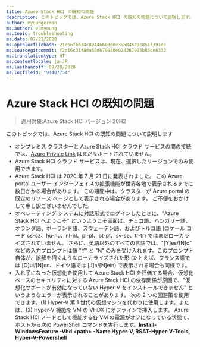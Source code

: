 ```yaml
---
title: Azure Stack HCI の既知の問題
description: このトピックでは、Azure Stack HCI の既知の問題について説明します。
author: myoungerman
ms.author: v-myoung
ms.topic: troubleshooting
ms.date: 07/21/2020
ms.openlocfilehash: 21e56fbb34c89446b0dd0e395046a9c851f391dc
ms.sourcegitcommit: f2d16c3148da50d679940e024267995b85ce6332
ms.translationtype: HT
ms.contentlocale: ja-JP
ms.lasthandoff: 09/28/2020
ms.locfileid: "91407754"
---
```

# <a name="known-issues-for-azure-stack-hci"></a>Azure Stack HCI の既知の問題

>適用対象:Azure Stack HCI バージョン 20H2

このトピックでは、Azure Stack HCI の既知の問題について説明します

- オンプレミス クラスターと Azure Stack HCI クラウド サービスの間の接続では、[Azure Private Link](https://azure.microsoft.com/services/private-link) はまだサポートされていません。
- Azure Stack HCI クラウド サービスは、現在、選択したリージョンでのみ使用できます。
- Azure Stack HCI は 2020 年 7 月 21 日に発表されました。 この Azure portal ユーザー インターフェイスの拡張機能が世界各地で表示されるまでに数日かかる場合があります。 この期間中は、クラスターが Azure portal の既定のリソース ページとして表示される場合があります。 ご不便をおかけして申し訳ございませんでした。
- オペレーティング システムに対話形式でログインしたときに、"Azure Stack HCI へようこそ" というようこそ画面は、チェコ語、ハンガリー語、オランダ語、ポーランド語、スウェーデン語、およびトルコ語 (ロケール コード cs-cz、hu-hu、nl-nl、pl-pl、pt-pt、sv-se、tr-tr) ではまだローカライズされていません。 さらに、英語以外のすべての言語では、"[Y]es/[N]o" などの入力プロンプトは値 "Y" と "N" のみを受け入れます。このプロンプト自体が、誤解を招くようなローカライズされた形 (たとえば、フランス語では [O]ui/[N]on、ドイツ語では [J]a/[N]ein) で表示される場合も同様です。
- 入れ子になった仮想化を使用して Azure Stack HCI を評価する場合、仮想化ベースのセキュリティに対する Azure Stack HCI の依存関係が原因で、"仮想化サポートが有効になっていない Hyper-V をインストールできません" というようなエラーが表示されることがあります。 次の 2 つの回避策を使用できます。(1) Hyper-V 第 1 世代の仮想マシンを代わりに使用します。または、(2) Hyper-V 機能を VM の VHDX にオフラインで挿入します。 Azure Stack HCI ノードとして機能する各 VM の電源がオフになっている状態で、ホストから次の PowerShell コマンドを実行します。**Install-WindowsFeature -Vhd \<path> -Name Hyper-V, RSAT-Hyper-V-Tools, Hyper-V-Powershell**
